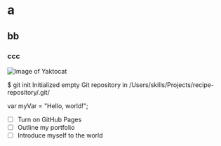 # a
## bb
### ccc
![Image of Yaktocat](https://octodex.github.com/images/yaktocat.png)

$ git init
Initialized empty Git repository in /Users/skills/Projects/recipe-repository/.git/

var myVar = "Hello, world!";

- [ ] Turn on GitHub Pages
- [ ] Outline my portfolio
- [ ] Introduce myself to the world
